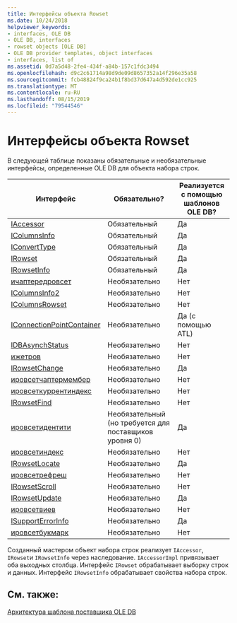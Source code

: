 ```yaml
---
title: Интерфейсы объекта Rowset
ms.date: 10/24/2018
helpviewer_keywords:
- interfaces, OLE DB
- OLE DB, interfaces
- rowset objects [OLE DB]
- OLE DB provider templates, object interfaces
- interfaces, list of
ms.assetid: 0d7a5d48-2fe4-434f-a84b-157c1fdc3494
ms.openlocfilehash: d9c2c61714a98d9de09d8657352a14f296e35a58
ms.sourcegitcommit: fcb48824f9ca24b1f8bd37d647a4d592de1cc925
ms.translationtype: MT
ms.contentlocale: ru-RU
ms.lasthandoff: 08/15/2019
ms.locfileid: "79544546"
---
```

# <a name="rowset-object-interfaces"></a>Интерфейсы объекта Rowset

В следующей таблице показаны обязательные и необязательные интерфейсы, определенные OLE DB для объекта набора строк.

|Интерфейс|Обязательно?|Реализуется с помощью шаблонов OLE DB?|
|---------------|---------------|--------------------------------------|
|[IAccessor](/previous-versions/windows/desktop/ms719672(v=vs.85))|Обязательный|Да|
|[IColumnsInfo](/previous-versions/windows/desktop/ms724541(v=vs.85))|Обязательный|Да|
|[IConvertType](/previous-versions/windows/desktop/ms715926(v=vs.85))|Обязательный|Да|
|[IRowset](/previous-versions/windows/desktop/ms720986(v=vs.85))|Обязательный|Да|
|[IRowsetInfo](/previous-versions/windows/desktop/ms724541(v=vs.85))|Обязательный|Да|
|[ичаптередровсет](/previous-versions/windows/desktop/ms718180(v=vs.85))|Необязательно|Нет|
|[IColumnsInfo2](/previous-versions/windows/desktop/ms712953(v=vs.85))|Необязательно|Нет|
|[IColumnsRowset](/previous-versions/windows/desktop/ms722657(v=vs.85))|Необязательно|Нет|
|[IConnectionPointContainer](/windows/win32/api/ocidl/nn-ocidl-iconnectionpointcontainer)|Необязательно|Да (с помощью ATL)|
|[IDBAsynchStatus](/previous-versions/windows/desktop/ms709832(v=vs.85))|Необязательно|Нет|
|[ижетров](/previous-versions/windows/desktop/ms718047(v=vs.85))|Необязательно|Нет|
|[IRowsetChange](/previous-versions/windows/desktop/ms715790(v=vs.85))|Необязательно|Да|
|[ировсетчаптермембер](/previous-versions/windows/desktop/ms725430(v=vs.85))|Необязательно|Нет|
|[ировсеткуррентиндекс](/previous-versions/windows/desktop/ms709700(v=vs.85))|Необязательно|Нет|
|[IRowsetFind](/previous-versions/windows/desktop/ms724221(v=vs.85))|Необязательно|Нет|
|[ировсетидентити](/previous-versions/windows/desktop/ms715913(v=vs.85))|Необязательный (но требуется для поставщиков уровня 0)|Да|
|[ировсетиндекс](/previous-versions/windows/desktop/ms719604(v=vs.85))|Необязательно|Нет|
|[IRowsetLocate](/previous-versions/windows/desktop/ms721190(v=vs.85))|Необязательно|Да|
|[ировсетрефреш](/previous-versions/windows/desktop/ms714892(v=vs.85))|Необязательно|Нет|
|[IRowsetScroll](/previous-versions/windows/desktop/ms712984(v=vs.85))|Необязательно|Нет|
|[IRowsetUpdate](/previous-versions/windows/desktop/ms714401(v=vs.85))|Необязательно|Да|
|[ировсетвиев](/previous-versions/windows/desktop/ms709755(v=vs.85))|Необязательно|Нет|
|[ISupportErrorInfo](/previous-versions/windows/desktop/ms715816(v=vs.85))|Необязательно|Да|
|[ировсетбукмарк](/previous-versions/windows/desktop/ms714246(v=vs.85))|Необязательно|Нет|

Созданный мастером объект набора строк реализует `IAccessor`, `IRowset`и `IRowsetInfo` через наследование. `IAccessorImpl` привязывает оба выходных столбца. Интерфейс `IRowset` обрабатывает выборку строк и данных. Интерфейс `IRowsetInfo` обрабатывает свойства набора строк.

## <a name="see-also"></a>См. также:

[Архитектура шаблона поставщика OLE DB](../../data/oledb/ole-db-provider-template-architecture.md)<br/>
